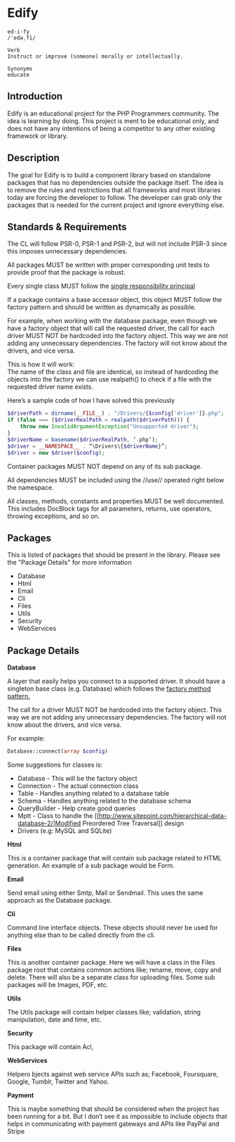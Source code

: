 Edify
=====

```
ed·i·fy  
/ˈedəˌfī/

Verb
Instruct or improve (someone) morally or intellectually.

Synonyms
educate
```

Introduction
-----

Edify is an educational project for the PHP Programmers community. The idea is learning by doing. This project is ment to be educational only, and does not have any intentions of being a competitor to any other existing framework or library.

Description
-----

The goal for Edify is to build a component library based on standalone packages that has no dependencies outside the package itself. The idea is to remove the rules and restrictions that all frameworks and most libraries today are forcing the developer to follow. The developer can grab only the packages that is needed for the current project and ignore everything else.

Standards & Requirements
------

The CL will follow PSR-0, PSR-1 and PSR-2, but will not include PSR-3 since this imposes unnecessary dependencies.

All packages MUST be written with proper corresponding unit tests to provide proof that the package is robust.

Every single class MUST follow the [single responsibility principal](http://www.oodesign.com/single-responsibility-principle.html)

If a package contains a base accessor object, this object MUST follow the factory pattern and should be written as dynamically as possible.

For example, when working with the database package, even though we have a factory object that will call the requested driver, the call for each driver MUST NOT be hardcoded into the factory object. This way we are not adding any unnecessary dependencies. The factory will not know about the drivers, and vice versa.

This is how it will work:  
The name of the class and file are identical, so instead of hardcoding the objects into the factory we can use realpath() to check if a file with the requested driver name exists.

Here’s a sample code of how I have solved this previously

```php
$driverPath = dirname(__FILE__) . "/Drivers/{$config['driver']}.php";
if (false === ($driverRealPath = realpath($driverPath))) {
    throw new InvalidArgumentException("Unsupported driver");
}
$driverName = basename($driverRealPath, ‘.php’);
$driver = __NAMESPACE__ . “\Drivers\{$driverName}”;
$driver = new $driver($config);
```

Container packages MUST NOT depend on any of its sub package.

All dependencies MUST be included using the //use// operated right below the namespace.

All classes, methods, constants and properties MUST be well documented. This includes DocBlock tags for all parameters, returns, use operators, throwing exceptions, and so on.

Packages
------

This is listed of packages that should be present in the library. Please see the "Package Details" for more information

  * Database
  * Html
  * Email
  * Cli
  * Files
  * Utils
  * Security
  * WebServices

Package Details
------

**Database**

A layer that easily helps you connect to a supported driver. It should have a singleton base class (e.g. Database) which follows the [factory method pattern.](http://www.oodesign.com/factory-method-pattern.html)

The call for a driver MUST NOT be hardcoded into the factory object. This way we are not adding any unnecessary dependencies. The factory will not know about the drivers, and vice versa.

For example:  
```php
Database::connect(array $config)
```

Some suggestions for classes is:

  * Database - This will be the factory object
  * Connection - The actual connection class
  * Table - Handles anything related to a database table
  * Schema - Handles anything related to the database schema
  * QueryBuilder - Help create good queries
  * Mptt - Class to handle the [[http://www.sitepoint.com/hierarchical-data-database-2/|Modified Preordered Tree Traversal]] design
  * Drivers (e.g: MySQL and SQLite)

**Html**

This is a container package that will contain sub package related to HTML generation. An example of a sub package would be Form.

**Email**

Send email using either Smtp, Mail or Sendmail. This uses the same approach as the Database package.

**Cli**

Command line interface objects. These objects should never be used for anything else than to be called directly from the cli.

**Files**

This is another container package. Here we will have a class in the Files package root that contains common actions like; rename, move, copy and delete. There will also be a separate class for uploading files. Some sub packages will be Images, PDF, etc.

**Utils**

The Utils package will contain helper classes like; validation, string manipulation, date and time, etc.

**Security**

This package will contain Acl, 

**WebServices**

Helpero bjects against web service APIs such as; Facebook, Foursquare, Google, Tumblr, Twitter and Yahoo.

**Payment**

This is maybe something that should be considered when the project has been running for a bit. But I don’t see it as impossible to include objects that helps in communicating with payment gateways and APIs like PayPal and Stripe